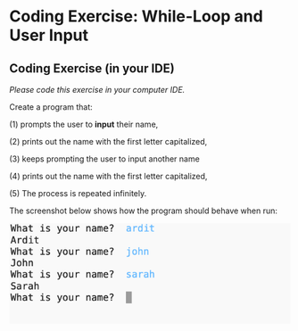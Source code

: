 # Coding Exercise: While-Loop and User Input

## Coding Exercise (in your IDE)
*Please code this exercise in your computer IDE.*

Create a program that:

(1) prompts the user to **input** their name,

(2) prints out the name with the first letter capitalized,

(3) keeps prompting the user to input another name

(4)  prints out the name with the first letter capitalized,

(5) The process is repeated infinitely.

The screenshot below shows how the program should behave when run:

![alt text](../../Images/image_loop2.png)